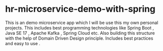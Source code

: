 # hr-microservice-demo-with-spring
This is an demo microservice app which I will be use this my own personal projects. This includes best programming technologies like Spring Boot , Java SE 17 , Apache Kafka , Spring Cloud  etc. Also building this structure with the help of Domain Driven Design principle. Includes best practices and easy to use . 
